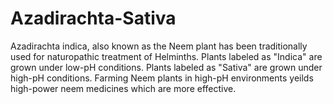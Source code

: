 # Azadirachta-Sativa
Azadirachta indica, also known as the Neem plant has been traditionally used for naturopathic treatment of Helminths. Plants labeled as "Indica" are grown under low-pH conditions. Plants labeled as "Sativa" are grown under high-pH conditions. Farming Neem plants in high-pH environments yeilds high-power neem medicines which are more effective.
